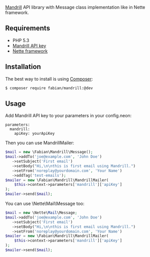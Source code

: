 [Mandrill](http://mandrill.com) API library with Message class implementation like in Nette framework.

Requirements
------------

* PHP 5.3
* [Mandrill API key](https://mandrillapp.com/settings/index)
* [Nette framework](http://nette.org)


Installation
------------

The best way to install is using  [Composer](http://getcomposer.org/):

```sh
$ composer require fabian/mandrill:@dev
```

Usage
-----

Add Mandrill API key to your parameters in your config.neon:

```neon
parameters:
  mandrill:
    apiKey: yourApiKey
```

Then you can use MandrillMailer:

```php
$mail = new \Fabian\Mandrill\Message();
$mail->addTo('joe@example.com', 'John Doe')
   ->setSubject('First email')
   ->setBody("Hi,\n\nthis is first email using Mandrill.")
   ->setFrom('noreplay@yourdomain.com', 'Your Name')
   ->addTag('test-emails');
$mailer = new \Fabian\Mandrill\MandrillMailer(
    $this->context->parameters['mandrill']['apiKey']
);
$mailer->send($mail);
```

You can use \Nette\Mail\Message too:

```php
$mail = new \Nette\Mail\Message;
$mail->addTo('joe@example.com', 'John Doe')
   ->setSubject('First email')
   ->setBody("Hi,\n\nthis is first email using Mandrill.")
   ->setFrom('noreplay@yourdomain.com', 'Your Name')
$mailer = new \Fabian\Mandrill\MandrillMailer(
    $this->context->parameters['mandrill']['apiKey']
);
$mailer->send($mail);
```
